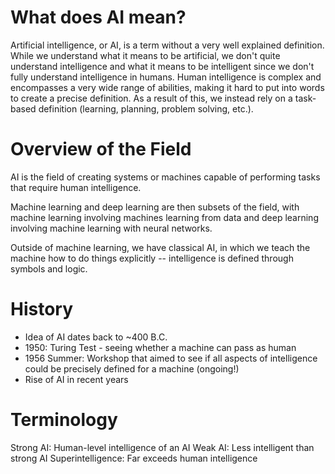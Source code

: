 # What does AI mean?
Artificial intelligence, or AI, is a term without a very well explained definition. While we understand what it means to be artificial, we don't quite understand intelligence and what it means to be intelligent since we don't fully understand intelligence in humans. Human intelligence is complex and encompasses a very wide range of abilities, making it hard to put into words to create a precise definition. As a result of this, we instead rely on a task-based definition (learning, planning, problem solving, etc.).

# Overview of the Field
AI is the field of creating systems or machines capable of performing tasks that require human intelligence.

Machine learning and deep learning are then subsets of the field, with machine learning involving machines learning from data and deep learning involving machine learning with neural networks.

Outside of machine learning, we have classical AI, in which we teach the machine how to do things explicitly -- intelligence is defined through symbols and logic.

# History
- Idea of AI dates back to ~400 B.C.
- 1950: Turing Test - seeing whether a machine can pass as human
- 1956 Summer: Workshop that aimed to see if all aspects of intelligence could be precisely defined for a machine (ongoing!)
- Rise of AI in recent years

# Terminology
Strong AI: Human-level intelligence of an AI
Weak AI: Less intelligent than strong AI
Superintelligence: Far exceeds human intelligence



